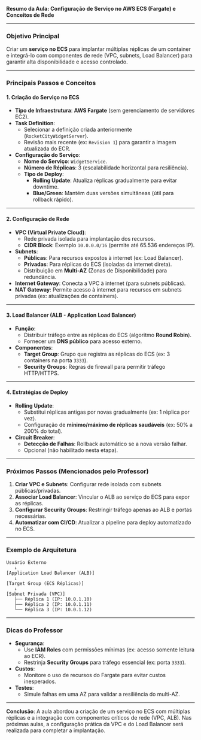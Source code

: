 **Resumo da Aula: Configuração de Serviço no AWS ECS (Fargate) e Conceitos de Rede**  

---

### **Objetivo Principal**  
Criar um **serviço no ECS** para implantar múltiplas réplicas de um container e integrá-lo com componentes de rede (VPC, subnets, Load Balancer) para garantir alta disponibilidade e acesso controlado.  

---

### **Principais Passos e Conceitos**  

#### **1. Criação do Serviço no ECS**  
- **Tipo de Infraestrutura**: **AWS Fargate** (sem gerenciamento de servidores EC2).  
- **Task Definition**:  
  - Selecionar a definição criada anteriormente (`RocketCityWidgetServer`).  
  - Revisão mais recente (ex: `Revision 1`) para garantir a imagem atualizada do ECR.  
- **Configuração do Serviço**:  
  - **Nome do Serviço**: `WidgetService`.  
  - **Número de Réplicas**: 3 (escalabilidade horizontal para resiliência).  
  - **Tipo de Deploy**:  
    - **Rolling Update**: Atualiza réplicas gradualmente para evitar downtime.  
    - **Blue/Green**: Mantém duas versões simultâneas (útil para rollback rápido).  

---

#### **2. Configuração de Rede**  
- **VPC (Virtual Private Cloud)**:  
  - Rede privada isolada para implantação dos recursos.  
  - **CIDR Block**: Exemplo `10.0.0.0/16` (permite até 65.536 endereços IP).  
- **Subnets**:  
  - **Públicas**: Para recursos expostos à internet (ex: Load Balancer).  
  - **Privadas**: Para réplicas do ECS (isoladas da internet direta).  
  - Distribuição em **Multi-AZ** (Zonas de Disponibilidade) para redundância.  
- **Internet Gateway**: Conecta a VPC à internet (para subnets públicas).  
- **NAT Gateway**: Permite acesso à internet para recursos em subnets privadas (ex: atualizações de containers).  

---

#### **3. Load Balancer (ALB - Application Load Balancer)**  
- **Função**:  
  - Distribuir tráfego entre as réplicas do ECS (algoritmo **Round Robin**).  
  - Fornecer um **DNS público** para acesso externo.  
- **Componentes**:  
  - **Target Group**: Grupo que registra as réplicas do ECS (ex: 3 containers na porta `3333`).  
  - **Security Groups**: Regras de firewall para permitir tráfego HTTP/HTTPS.  

---

#### **4. Estratégias de Deploy**  
- **Rolling Update**:  
  - Substitui réplicas antigas por novas gradualmente (ex: 1 réplica por vez).  
  - Configuração de **mínimo/máximo de réplicas saudáveis** (ex: 50% a 200% do total).  
- **Circuit Breaker**:  
  - **Detecção de Falhas**: Rollback automático se a nova versão falhar.  
  - Opcional (não habilitado nesta etapa).  

---

### **Próximos Passos (Mencionados pelo Professor)**  
1. **Criar VPC e Subnets**: Configurar rede isolada com subnets públicas/privadas.  
2. **Associar Load Balancer**: Vincular o ALB ao serviço do ECS para expor as réplicas.  
3. **Configurar Security Groups**: Restringir tráfego apenas ao ALB e portas necessárias.  
4. **Automatizar com CI/CD**: Atualizar a pipeline para deploy automatizado no ECS.  

---

### **Exemplo de Arquitetura**  
```plaintext
Usuário Externo  
   ↓  
[Application Load Balancer (ALB)]  
   ↓  
[Target Group (ECS Réplicas)]  
   ↓  
[Subnet Privada (VPC)]  
   ├── Réplica 1 (IP: 10.0.1.10)  
   ├── Réplica 2 (IP: 10.0.1.11)  
   └── Réplica 3 (IP: 10.0.1.12)  
```  

---

### **Dicas do Professor**  
- **Segurança**:  
  - Use **IAM Roles** com permissões mínimas (ex: acesso somente leitura ao ECR).  
  - Restrinja **Security Groups** para tráfego essencial (ex: porta `3333`).  
- **Custos**:  
  - Monitore o uso de recursos do Fargate para evitar custos inesperados.  
- **Testes**:  
  - Simule falhas em uma AZ para validar a resiliência do multi-AZ.  

---

**Conclusão**: A aula abordou a criação de um serviço no ECS com múltiplas réplicas e a integração com componentes críticos de rede (VPC, ALB). Nas próximas aulas, a configuração prática da VPC e do Load Balancer será realizada para completar a implantação.